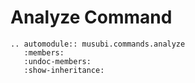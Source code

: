 # Analyze Command

```{eval-rst}
.. automodule:: musubi.commands.analyze
   :members:
   :undoc-members:
   :show-inheritance:
```